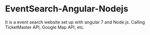 # EventSearch-Angular-Nodejs
It is a event search website set up with angular 7 and Node.js. Calling TicketMaster API, Google Map API, etc.
